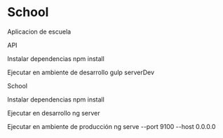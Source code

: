 # School
Aplicacion de escuela

API

Instalar dependencias
npm install

Ejecutar en ambiente de desarrollo
gulp serverDev

School

Instalar dependencias
npm install

Ejecutar en desarrollo
ng server

Ejecutar en ambiente de producción
ng serve --port 9100 --host 0.0.0.0

